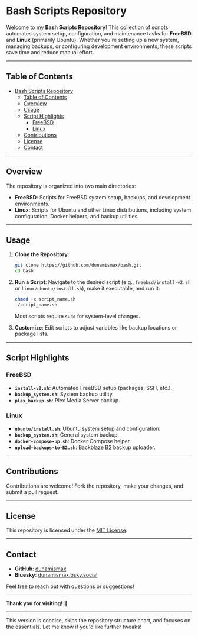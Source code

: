 # Bash Scripts Repository

Welcome to my **Bash Scripts Repository**! This collection of scripts automates system setup, configuration, and maintenance tasks for **FreeBSD** and **Linux** (primarily Ubuntu). Whether you're setting up a new system, managing backups, or configuring development environments, these scripts save time and reduce manual effort.

---

## Table of Contents

- [Bash Scripts Repository](#bash-scripts-repository)
  - [Table of Contents](#table-of-contents)
  - [Overview](#overview)
  - [Usage](#usage)
  - [Script Highlights](#script-highlights)
    - [FreeBSD](#freebsd)
    - [Linux](#linux)
  - [Contributions](#contributions)
  - [License](#license)
  - [Contact](#contact)

---

## Overview

The repository is organized into two main directories:

- **FreeBSD**: Scripts for FreeBSD system setup, backups, and development environments.
- **Linux**: Scripts for Ubuntu and other Linux distributions, including system configuration, Docker helpers, and backup utilities.

---

## Usage

1. **Clone the Repository**:

   ```bash
   git clone https://github.com/dunamismax/bash.git
   cd bash
   ```

2. **Run a Script**:
   Navigate to the desired script (e.g., `freebsd/install-v2.sh` or `linux/ubuntu/install.sh`), make it executable, and run it:

   ```bash
   chmod +x script_name.sh
   ./script_name.sh
   ```

   Most scripts require `sudo` for system-level changes.

3. **Customize**:
   Edit scripts to adjust variables like backup locations or package lists.

---

## Script Highlights

### FreeBSD

- **`install-v2.sh`**: Automated FreeBSD setup (packages, SSH, etc.).
- **`backup_system.sh`**: System backup utility.
- **`plex_backup.sh`**: Plex Media Server backup.

### Linux

- **`ubuntu/install.sh`**: Ubuntu system setup and configuration.
- **`backup_system.sh`**: General system backup.
- **`docker-compose-up.sh`**: Docker Compose helper.
- **`upload-backups-to-B2.sh`**: Backblaze B2 backup uploader.

---

## Contributions

Contributions are welcome! Fork the repository, make your changes, and submit a pull request.

---

## License

This repository is licensed under the [MIT License](./LICENSE).

---

## Contact

- **GitHub**: [dunamismax](https://github.com/dunamismax)
- **Bluesky**: [dunamismax.bsky.social](https://bsky.app/profile/dunamismax.bsky.social)

Feel free to reach out with questions or suggestions!

---

**Thank you for visiting!** 🚀

---

This version is concise, skips the repository structure chart, and focuses on the essentials. Let me know if you'd like further tweaks!
